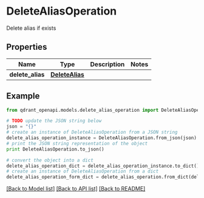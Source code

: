 # DeleteAliasOperation

Delete alias if exists

## Properties
Name | Type | Description | Notes
------------ | ------------- | ------------- | -------------
**delete_alias** | [**DeleteAlias**](DeleteAlias.md) |  | 

## Example

```python
from qdrant_openapi.models.delete_alias_operation import DeleteAliasOperation

# TODO update the JSON string below
json = "{}"
# create an instance of DeleteAliasOperation from a JSON string
delete_alias_operation_instance = DeleteAliasOperation.from_json(json)
# print the JSON string representation of the object
print DeleteAliasOperation.to_json()

# convert the object into a dict
delete_alias_operation_dict = delete_alias_operation_instance.to_dict()
# create an instance of DeleteAliasOperation from a dict
delete_alias_operation_form_dict = delete_alias_operation.from_dict(delete_alias_operation_dict)
```
[[Back to Model list]](../README.md#documentation-for-models) [[Back to API list]](../README.md#documentation-for-api-endpoints) [[Back to README]](../README.md)



